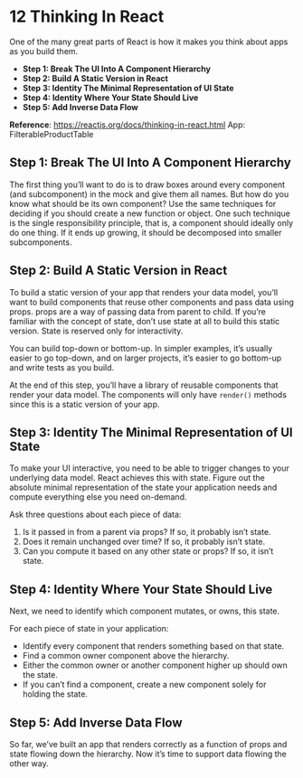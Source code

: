 # 12 Thinking In React

One of the many great parts of React is how it makes you think about apps as you build them.

- **Step 1: Break The UI Into A Component Hierarchy**
- **Step 2: Build A Static Version in React**
- **Step 3: Identity The Minimal Representation of UI State**
- **Step 4: Identity Where Your State Should Live**
- **Step 5: Add Inverse Data Flow**

**Reference**: https://reactjs.org/docs/thinking-in-react.html
App: FilterableProductTable

## Step 1: Break The UI Into A Component Hierarchy

The first thing you’ll want to do is to draw boxes around every component (and subcomponent) in the mock and give them all names. But how do you know what should be its own component? Use the same techniques for deciding if you should create a new function or object. One such technique is the single responsibility principle, that is, a component should ideally only do one thing. If it ends up growing, it should be decomposed into smaller subcomponents.

## Step 2: Build A Static Version in React

To build a static version of your app that renders your data model, you’ll want to build components that reuse other components and pass data using props. props are a way of passing data from parent to child. If you’re familiar with the concept of state, don’t use state at all to build this static version. State is reserved only for interactivity.

You can build top-down or bottom-up. In simpler examples, it’s usually easier to go top-down, and on larger projects, it’s easier to go bottom-up and write tests as you build.

At the end of this step, you’ll have a library of reusable components that render your data model. The components will only have `render()` methods since this is a static version of your app.

## Step 3: Identity The Minimal Representation of UI State

To make your UI interactive, you need to be able to trigger changes to your underlying data model. React achieves this with state. Figure out the absolute minimal representation of the state your application needs and compute everything else you need on-demand.

Ask three questions about each piece of data:

1. Is it passed in from a parent via props? If so, it probably isn’t state.
2. Does it remain unchanged over time? If so, it probably isn’t state.
3. Can you compute it based on any other state or props? If so, it isn’t state.

## Step 4: Identity Where Your State Should Live

Next, we need to identify which component mutates, or owns, this state.

For each piece of state in your application:

- Identify every component that renders something based on that state.
- Find a common owner component above the hierarchy.
- Either the common owner or another component higher up should own the state.
- If you can’t find a component, create a new component solely for holding the state.

## Step 5: Add Inverse Data Flow

So far, we’ve built an app that renders correctly as a function of props and state flowing down the hierarchy. Now it’s time to support data flowing the other way.
